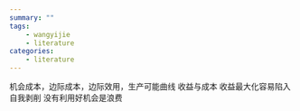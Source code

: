 ```yaml
---
summary: ""
tags:
    - wangyijie
    - literature
categories:
    - literature
---
```

机会成本，边际成本，边际效用，生产可能曲线
收益与成本
收益最大化容易陷入自我剥削
没有利用好机会是浪费
